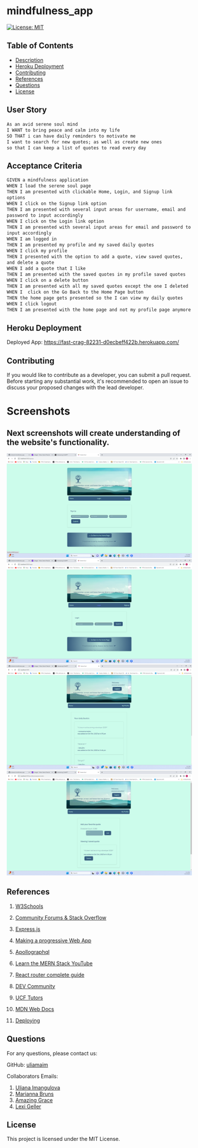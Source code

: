 # mindfulness_app


[![License: MIT](https://img.shields.io/badge/License-MIT-brightgreen.svg)](https://opensource.org/licenses/MIT)


## Table of Contents
- [Description](#description)
- [Heroku Deployment](#heroku)
- [Contributing](#contributing)
- [References](#references)
- [Questions](#questions)
- [License](#license)


## User Story

```
As an avid serene soul mind
I WANT to bring peace and calm into my life
SO THAT i can have daily reminders to motivate me
I want to search for new quotes; as well as create new ones
so that I can keep a list of quotes to read every day

```


## Acceptance Criteria

```
GIVEN a mindfulness application
WHEN I load the serene soul page
THEN I am presented with clickable Home, Login, and Signup link options
WHEN I click on the Signup link option 
THEN I am presented with several input areas for username, email and password to input accordingly
WHEN I click on the Login link option 
THEN I am presented with several input areas for email and password to input accordingly
WHEN I am logged in 
THEN I am presented my profile and my saved daily quotes
WHEN I click my profile
THEN I presented with the option to add a quote, view saved quotes, and delete a quote
WHEN I add a quote that I like
THEN I am presented with the saved quotes in my profile saved quotes
WHEN I click on a delete button
THEN I am presented with all my saved quotes except the one I deleted 
WHEN I  click on the Go Back to the Home Page button
THEN the home page gets presented so the I can view my daily quotes
WHEN I click logout 
THEN I am presented with the home page and not my profile page anymore
```


## Heroku Deployment

Deployed App: https://fast-crag-82231-d0ecbeff422b.herokuapp.com/

## Contributing

If you would like to contribute as a developer, you can submit a pull request. Before starting any substantial work, it's recommended to open an issue to discuss your proposed changes with the lead developer.


# Screenshots

## Next screenshots will create understanding of the website's functionality.
![HP](client/src/assets/1signup.png)
![Login](client/src/assets/2login.png)
![Signup](client/src/assets/3profile.png)
![quotes](client/src/assets/4quotes.png)

 
## References

1. <a href = https://www.w3schools.com/>W3Schools</a>


2. <a href = https://stackoverflow.com/>Community Forums & Stack Overflow</a>


3. <a href =https://expressjs.com/>Express.js</a>


4. <a href =https://create-react-app.dev/docs/making-a-progressive-web-app>Making a progressive Web App</a>


5. <a href =https://www.apollographql.com/tutorials/fullstack-quickstart/04-writing-query-resolvers/>Apollographql</a>


6. [Learn the MERN Stack YouTube](https://www.youtube.com/playlist?list=PLillGF-RfqbbiTGgA77tGO426V3hRF9iE)


7. <a href =https://www.sitepoint.com/react-router-complete-guide/>React router complete guide</a>


8. <a href =https://dev.to/>DEV Community</a>


9. <a href =https://calendly.com/d/dnc-wpf-c7s>UCF Tutors</a>


10. <a href =https://developer.mozilla.org/en-US/docs/Glossary/MVC>MDN Web Docs</a>


11. <a href =https://coding-boot-camp.github.io/full-stack/mongodb/deploy-with-heroku-and-mongodb-atlas>Deploying</a>




## Questions


For any questions, please contact us:


GitHub: [uliamaim](https://github.com/ulianaim/mindfulness_app)


Collaborators Emails:
1. [Uliana Imangulova](https://github.com/ulianaim)
2. [Marianna Bruns](https://github.com/marbfree)
3. [Amazing Grace](https://github.com/iis4u2nv)
4. [Lexi Geller](https://github.com/lexigeller)

## License


This project is licensed under the MIT License.